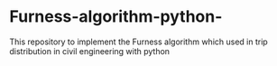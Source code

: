 # Furness-algorithm-python-
This repository to implement the Furness algorithm which used in trip distribution in civil engineering with python 
